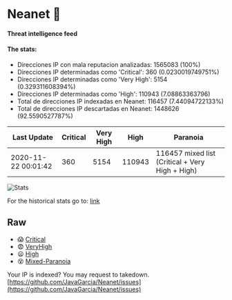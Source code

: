 # Neanet :hocho:
#### Threat intelligence feed
#### The stats:

- Direcciones IP con mala reputacion analizadas: 1565083 (100%)
- Direcciones IP determinadas como 'Critical':  360 (0.0230019749751%)
- Direcciones IP determinadas como 'Very High':  5154 (0.329311608394%)
- Direcciones IP determinadas como 'High':  110943 (7.08863363796)
- Total de direcciones IP indexadas en Neanet:  116457 (7.44094722133%)
- Total de direcciones IP descartadas en Neanet:  1448626 (92.5590527787%)

| Last Update | Critical | Very High | High | Paranoia |
| --- | --- | --- | --- | --- |
| 2020-11-22 00:01:42 | 360 | 5154 | 110943 | 116457 mixed list (Critical + Very High + High)|

![Stats](https://docs.google.com/spreadsheets/d/e/2PACX-1vSnaNMIXVabIpDJjufMlzH7poXnshF3mgd8Is1g9ytUEzVsP5my4Trn8f-xkoLLQ38xpL3HtmUexLo6/pubchart?oid=501124687&format=image)

For the historical stats go to: [link](/stats.csv)
## Raw
- :scream: [Critical](https://raw.githubusercontent.com/JavaGarcia/Neanet/master/blacklists/neanet_critical.txt)
- :fearful: [VeryHigh](https://raw.githubusercontent.com/JavaGarcia/Neanet/master/blacklists/neanet_veryHigh.txtt)
- :frowning: [High](https://raw.githubusercontent.com/JavaGarcia/Neanet/master/blacklists/neanet_high.txt)
- :dizzy_face: [Mixed-Paranoia](https://raw.githubusercontent.com/JavaGarcia/Neanet/master/blacklists/neanet_all.txt)


Your IP is indexed? You may request to takedown. [https://github.com/JavaGarcia/Neanet/issues](https://github.com/JavaGarcia/Neanet/issues)











































































































































































































































































































































































































































































































































































































































































































































































































































































































































































































































































































































































































































































































































































































































































































































































































































































































































































































































































































































































































































































































































































































































































































































































































